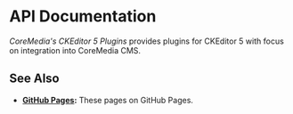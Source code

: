 # API Documentation

_CoreMedia's CKEditor 5 Plugins_ provides plugins for CKEditor 5 with focus on integration into CoreMedia CMS.

## See Also

* **[GitHub Pages][gp:ckeditor-plugins]:** These pages on GitHub Pages.

[badge:docs:GHPages]: <https://img.shields.io/badge/docs-%F0%9F%93%9D%20GH%20Pages-informational?style=for-the-badge>
[gp:ckeditor-plugins]: <https://coremedia.github.io/ckeditor-plugins/>  "CoreMedia CKEditor 5 Plugins – GitHub Pages"
